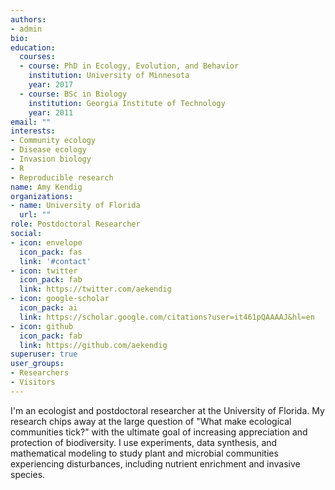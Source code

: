```yaml
---
authors:
- admin
bio: 
education:
  courses:
  - course: PhD in Ecology, Evolution, and Behavior
    institution: University of Minnesota
    year: 2017
  - course: BSc in Biology
    institution: Georgia Institute of Technology
    year: 2011
email: ""
interests:
- Community ecology
- Disease ecology
- Invasion biology
- R
- Reproducible research
name: Amy Kendig
organizations:
- name: University of Florida
  url: ""
role: Postdoctoral Researcher
social:
- icon: envelope
  icon_pack: fas
  link: '#contact'
- icon: twitter
  icon_pack: fab
  link: https://twitter.com/aekendig
- icon: google-scholar
  icon_pack: ai
  link: https://scholar.google.com/citations?user=it461pQAAAAJ&hl=en
- icon: github
  icon_pack: fab
  link: https://github.com/aekendig
superuser: true
user_groups:
- Researchers
- Visitors
---
```


I'm an ecologist and postdoctoral researcher at the University of Florida. My research chips away at the large question of "What make ecological communities tick?" with the ultimate goal of increasing appreciation and protection of biodiversity. I use experiments, data synthesis, and mathematical modeling to study plant and microbial communities experiencing disturbances, including nutrient enrichment and invasive species.